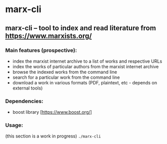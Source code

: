 # marx-cli
## marx-cli – tool to index and read literature from https://www.marxists.org/
### Main features (prospective):

* index the marxist internet archive to a list of works and respective URLs
* index the works of particular authors from the marxist internet archive
* browse the indexed works from the command line
* search for a particular work from the command line
* download a work in various formats (PDF, plaintext, etc - depends on external tools)

### Dependencies:
* boost library [https://www.boost.org/]

### Usage:
(this section is a work in progress)
```./marx-cli```

